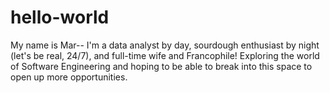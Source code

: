 # hello-world

My name is Mar-- I'm a data analyst by day, sourdough enthusiast by night (let's be real, 24/7), and full-time wife and Francophile!
Exploring the world of Software Engineering and hoping to be able to break into this space to open up more opportunities. 
